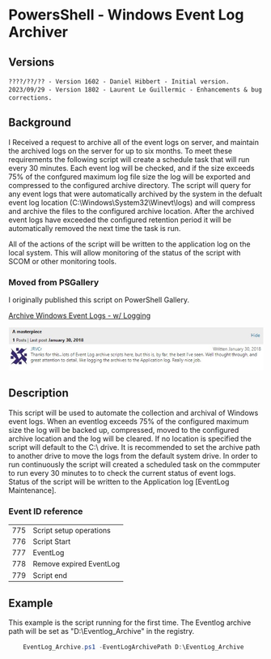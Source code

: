 # PowersShell - Windows Event Log Archiver

## Versions
	????/??/?? - Version 1602 - Daniel Hibbert - Initial version.
	2023/09/29 - Version 1802 - Laurent Le Guillermic - Enhancements & bug corrections.

## Background

I Received a request to archive all of the event logs on server, and maintain the archived logs on the server for up to six months. To meet these requirements the following script will create a schedule task that will run every 30 minutes. Each event log will be checked, and if the size exceeds 75% of the confgured maximum log file size the log will be exported and compressed to the configured archive directory. The script will query for any event logs that were automatically archived by the system in the defualt event log location (C:\Windows\System32\Winevt\logs) and will compress and archive the files to the configured archive location. After the archived event logs have exceeded the configured retention period it will be automatically removed the next time the task is run.

All of the actions of the script will be written to the application log on the local system. This will allow monitoring of the status of the script with SCOM or other monitoring tools.

### Moved from PSGallery

I originally published this script on PowerShell Gallery.

[Archive Windows Event Logs - w/ Logging](https://gallery.technet.microsoft.com/scriptcenter/Archive-Windows-Event-Logs-f2acb98a)

![PSG Comment](/static/PSG_comment.jpg)

## Description

 This script will be used to automate the collection and archival of Windows event logs. When an eventlog exceeds  75% of the configured maximum size the log will be backed up, compressed, moved to the configured archive location and the log will be cleared. If no location is specified the script will default to the C:\ drive. It is recommended to set the archive path to another drive to move the logs from the default system drive.  In order to run continuously the script will created a scheduled task on the commputer to run every 30 minutes to to check the current status of event logs.   
Status of the script will be written to the Application log [EventLog Maintenance].

### Event ID reference

|||
|---|---|
|775|Script setup operations|
|776|Script Start|
|777|EventLog|
|778|Remove expired EventLog|
|779|Script end|

## Example

This example is the script running for the first time. The Eventlog archive path will be set as "D:\Eventlog_Archive" in the registry.

```powershell
    EventLog_Archive.ps1 -EventLogArchivePath D:\EventLog_Archive
```
